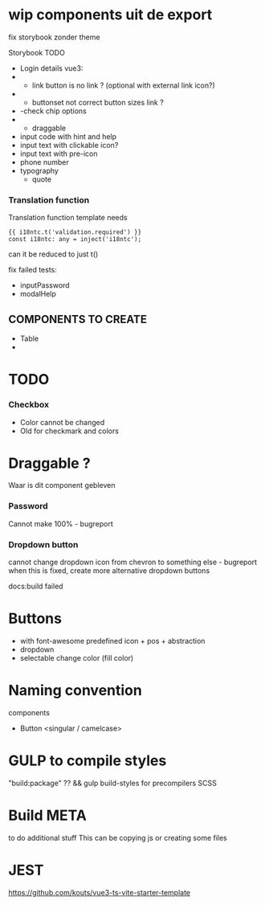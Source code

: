 # wip components uit de export
fix storybook zonder theme

Storybook TODO
- Login details
vue3:
- - link button is no link ? (optional with external link icon?)
- - buttonset not correct
 button sizes link ?
- -check chip options
- - draggable
- input code with hint and help
- input text with clickable icon?
- input text with pre-icon
- phone number
- typography
  - quote
  


### Translation function
Translation function template needs 
```
{{ i18ntc.t('validation.required') }} 
const i18ntc: any = inject('i18ntc');
```
can it be reduced to just t()


fix failed tests:
- inputPassword
- modalHelp

## COMPONENTS TO CREATE
- Table
- 

# TODO
### Checkbox
* Color cannot be changed
* Old for checkmark and colors

# Draggable ?
Waar is dit component gebleven

### Password
Cannot make 100% - bugreport

### Dropdown button
cannot change dropdown icon from chevron to something else - bugreport
when this is fixed, create more alternative dropdown buttons


docs:build failed

# Buttons
- with font-awesome predefined icon + pos + abstraction
- dropdown
- selectable change color (fill color)


# Naming convention
components
 - Button <singular / camelcase>




# GULP to compile styles
"build:package" ??
&& gulp build-styles
for precompilers SCSS

# Build META 
to do additional stuff
This can be copying js or creating some files



# JEST
https://github.com/kouts/vue3-ts-vite-starter-template
